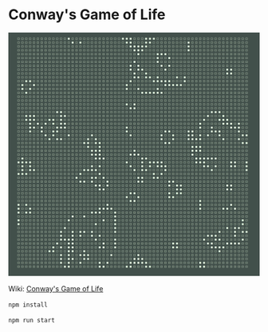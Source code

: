 # Conway's Game of Life

![](img/gol.png)

Wiki: [Conway's Game of Life](https://en.wikipedia.org/wiki/Conway%27s_Game_of_Life)

`npm install`

`npm run start`
